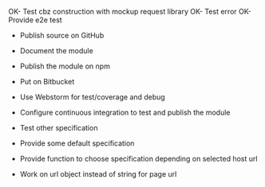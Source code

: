 OK- Test cbz construction with mockup request library
OK- Test error
OK- Provide e2e test
- Publish source on GitHub
- Document the module
- Publish the module on npm

- Put on Bitbucket
- Use Webstorm for test/coverage and debug
- Configure continuous integration to test and publish the module

- Test other specification
- Provide some default specification
- Provide function to choose specification depending on selected host url
- Work on url object instead of string for page url

